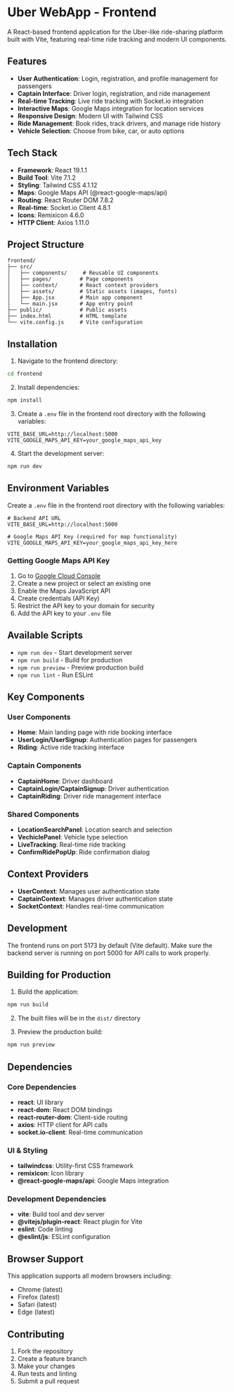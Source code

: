 # Uber WebApp - Frontend

A React-based frontend application for the Uber-like ride-sharing platform built with Vite, featuring real-time ride tracking and modern UI components.

## Features

- **User Authentication**: Login, registration, and profile management for passengers
- **Captain Interface**: Driver login, registration, and ride management
- **Real-time Tracking**: Live ride tracking with Socket.io integration
- **Interactive Maps**: Google Maps integration for location services
- **Responsive Design**: Modern UI with Tailwind CSS
- **Ride Management**: Book rides, track drivers, and manage ride history
- **Vehicle Selection**: Choose from bike, car, or auto options

## Tech Stack

- **Framework**: React 19.1.1
- **Build Tool**: Vite 7.1.2
- **Styling**: Tailwind CSS 4.1.12
- **Maps**: Google Maps API (@react-google-maps/api)
- **Routing**: React Router DOM 7.8.2
- **Real-time**: Socket.io Client 4.8.1
- **Icons**: Remixicon 4.6.0
- **HTTP Client**: Axios 1.11.0

## Project Structure

```
frontend/
├── src/
│   ├── components/     # Reusable UI components
│   ├── pages/         # Page components
│   ├── context/       # React context providers
│   ├── assets/        # Static assets (images, fonts)
│   ├── App.jsx        # Main app component
│   └── main.jsx       # App entry point
├── public/            # Public assets
├── index.html         # HTML template
└── vite.config.js     # Vite configuration
```

## Installation

1. Navigate to the frontend directory:
```bash
cd frontend
```

2. Install dependencies:
```bash
npm install
```

3. Create a `.env` file in the frontend root directory with the following variables:
```env
VITE_BASE_URL=http://localhost:5000
VITE_GOOGLE_MAPS_API_KEY=your_google_maps_api_key
```

4. Start the development server:
```bash
npm run dev
```

## Environment Variables

Create a `.env` file in the frontend root directory with the following variables:

```env
# Backend API URL
VITE_BASE_URL=http://localhost:5000

# Google Maps API Key (required for map functionality)
VITE_GOOGLE_MAPS_API_KEY=your_google_maps_api_key_here

```

### Getting Google Maps API Key

1. Go to [Google Cloud Console](https://console.cloud.google.com/)
2. Create a new project or select an existing one
3. Enable the Maps JavaScript API
4. Create credentials (API Key)
5. Restrict the API key to your domain for security
6. Add the API key to your `.env` file

## Available Scripts

- `npm run dev` - Start development server
- `npm run build` - Build for production
- `npm run preview` - Preview production build
- `npm run lint` - Run ESLint

## Key Components

### User Components
- **Home**: Main landing page with ride booking interface
- **UserLogin/UserSignup**: Authentication pages for passengers
- **Riding**: Active ride tracking interface

### Captain Components
- **CaptainHome**: Driver dashboard
- **CaptainLogin/CaptainSignup**: Driver authentication
- **CaptainRiding**: Driver ride management interface

### Shared Components
- **LocationSearchPanel**: Location search and selection
- **VechiclePanel**: Vehicle type selection
- **LiveTracking**: Real-time ride tracking
- **ConfirmRidePopUp**: Ride confirmation dialog

## Context Providers

- **UserContext**: Manages user authentication state
- **CaptainContext**: Manages driver authentication state
- **SocketContext**: Handles real-time communication

## Development

The frontend runs on port 5173 by default (Vite default). Make sure the backend server is running on port 5000 for API calls to work properly.

## Building for Production

1. Build the application:
```bash
npm run build
```

2. The built files will be in the `dist/` directory

3. Preview the production build:
```bash
npm run preview
```

## Dependencies

### Core Dependencies
- **react**: UI library
- **react-dom**: React DOM bindings
- **react-router-dom**: Client-side routing
- **axios**: HTTP client for API calls
- **socket.io-client**: Real-time communication

### UI & Styling
- **tailwindcss**: Utility-first CSS framework
- **remixicon**: Icon library
- **@react-google-maps/api**: Google Maps integration

### Development Dependencies
- **vite**: Build tool and dev server
- **@vitejs/plugin-react**: React plugin for Vite
- **eslint**: Code linting
- **@eslint/js**: ESLint configuration

## Browser Support

This application supports all modern browsers including:
- Chrome (latest)
- Firefox (latest)
- Safari (latest)
- Edge (latest)

## Contributing

1. Fork the repository
2. Create a feature branch
3. Make your changes
4. Run tests and linting
5. Submit a pull request